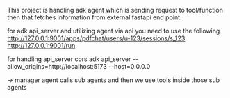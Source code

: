 This project is handling adk agent which is sending request to tool/function then that fetches information from external fastapi end point.


for adk api_server and utilizing agent via api you need to use the following
http://127.0.0.1:9001/apps/pdfchat/users/u-123/sessions/s_123
http://127.0.0.1:9001/run

for handling api_server cors
adk api_server --allow_origins=http://localhost:5173 --host=0.0.0.0



-> manager agent calls sub agents and then we use tools inside those sub agents